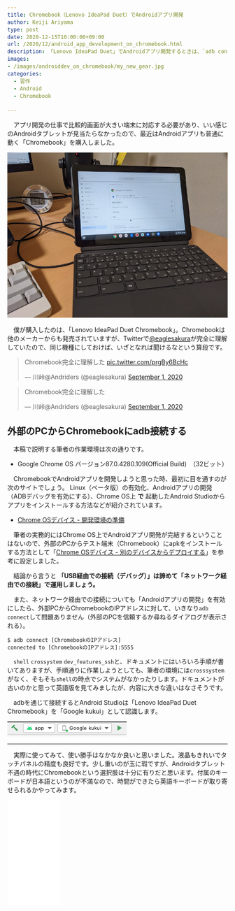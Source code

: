 ```yaml
---
title: Chromebook（Lenovo IdeaPad Duet）でAndroidアプリ開発
author: Keiji Ariyama
type: post
date: 2020-12-15T10:00:00+09:00
url: /2020/12/android_app_development_on_chromebook.html
description: 「Lenovo IdeaPad Duet」でAndroidアプリ開発するときは、`adb connect`するのが一番早いという話。
images:
- /images/androiddev_on_chromebook/my_new_gear.jpg
categories:
  - 習作
  - Android
  - Chromebook

---
```


　アプリ開発の仕事で比較的画面が大きい端末に対応する必要があり、いい感じのAndroidタブレットが見当たらなかったので、最近はAndroidアプリも普通に動く「Chromebook」を購入しました。

![My new gear...](/images/androiddev_on_chromebook/my_new_gear.jpg)

<!--more-->

　僕が購入したのは、「Lenovo IdeaPad Duet Chromebook」。Chromebookは他のメーカーからも発売されていますが、Twitterで[@eaglesakura](https://twitter.com/eaglesakura)が完全に理解していたので、同じ機種にしておけば、いざとなれば聞けるなという算段です。

<blockquote class="twitter-tweet"><p lang="ja" dir="ltr">Chromebook完全に理解した <a href="https://t.co/prgBy6BcHc">pic.twitter.com/prgBy6BcHc</a></p>&mdash; 川峠@Andriders (@eaglesakura) <a href="https://twitter.com/eaglesakura/status/1300752310725869570?ref_src=twsrc%5Etfw">September 1, 2020</a></blockquote> <script async src="https://platform.twitter.com/widgets.js" charset="utf-8"></script>

<blockquote class="twitter-tweet"><p lang="ja" dir="ltr">Chromebook完全に理解した</p>&mdash; 川峠@Andriders (@eaglesakura) <a href="https://twitter.com/eaglesakura/status/1300772791944228866?ref_src=twsrc%5Etfw">September 1, 2020</a></blockquote> <script async src="https://platform.twitter.com/widgets.js" charset="utf-8"></script>

## 外部のPCからChromebookにadb接続する

　本稿で説明する筆者の作業環境は次の通りです。

 * Google Chrome OS バージョン87.0.4280.109(Official Build)　（32ビット）

　ChromebookでAndroidアプリを開発しようと思った時、最初に目を通すのが次のサイトでしょう。
Linux（ベータ版）の有効化、Androidアプリの開発（ADBデバッグを有効にする）、Chrome OS上 **で** 起動したAndroid Studioからアプリをインストールする方法などが紹介されています。

 * [Chrome OSデバイス - 開発環境の準備](https://developer.android.com/topic/arc/development-environment?hl=ja)

　筆者の実務的にはChrome OS上でAndroidアプリ開発が完結するということはないので、外部のPCからテスト端末（Chromebook）にapkをインストールする方法として「[Chrome OSデバイス - 別のデバイスからデプロイする](https://developer.android.com/topic/arc/development-environment?hl=ja#deploy_from_another_device)」を参考に設定しました。

　結論から言うと **「USB経由での接続（デバッグ）」は諦めて「ネットワーク経由での接続」で運用しましょう。**

　また、ネットワーク経由での接続についても「Androidアプリの開発」を有効にしたら、外部PCからChromebookのIPアドレスに対して、いきなり`adb connect`して問題ありません（外部のPCを信頼するか尋ねるダイアログが表示される）。

```
$ adb connect [ChromebookのIPアドレス]
connected to [ChromebookのIPアドレス]:5555
```

　`shell` `crossystem` `dev_features_ssh`と、ドキュメントにはいろいろ手順が書いてありますが、手順通りに作業しようとしても、筆者の環境には`crosssystem`がなく、そもそも`shell`の時点でシステムがなかったりします。ドキュメントが古いのかと思って英語版を見てみましたが、内容に大きな違いはなさそうです。

　adbを通じて接続するとAndroid Studioは「Lenovo IdeaPad Duet Chromebook」を「Google kukui」として認識します。

![google_kukui](/images/androiddev_on_chromebook/google_kukui.png)

----

　実際に使ってみて、使い勝手はなかなか良いと思いました。液晶もきれいでタッチパネルの精度も良好です。少し重いのが玉に瑕ですが、Androidタブレット不遇の時代にChromebookという選択肢は十分に有りだと思います。付属のキーボードが日本語というのが不満なので、時間ができたら英語キーボードが取り寄せられるかやってみます。

<iframe style="width:120px;height:240px;" marginwidth="0" marginheight="0" scrolling="no" frameborder="0" src="//rcm-fe.amazon-adsystem.com/e/cm?lt1=_blank&bc1=000000&IS2=1&bg1=FFFFFF&fc1=000000&lc1=0000FF&t=keijiariyama-22&language=ja_JP&o=9&p=8&l=as4&m=amazon&f=ifr&ref=as_ss_li_til&asins=B08CCWGJDY&linkId=25d7ebff0a600f37ce654c7a6d2eff0f"></iframe>